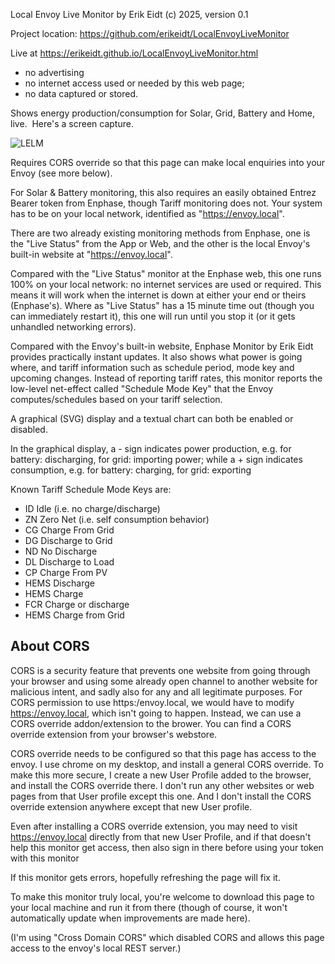 Local Envoy Live Monitor by Erik Eidt (c) 2025, version 0.1

Project location: https://github.com/erikeidt/LocalEnvoyLiveMonitor

Live at https://erikeidt.github.io/LocalEnvoyLiveMonitor.html

* no advertising
* no internet access used or needed by this web page; 
* no data captured or stored.

Shows energy production/consumption for Solar, Grid, Battery and Home, live.&nbsp; Here's a screen capture.

![LELM](https://github.com/user-attachments/assets/2e54d9a9-6a80-41fc-8285-03312339b1a9)

Requires CORS override so that this page can make local enquiries into your Envoy (see more below).

For Solar & Battery monitoring, this also requires an easily obtained Entrez Bearer token from Enphase, though Tariff monitoring does not. Your system has to be on your local network, identified as "https://envoy.local".

There are two already existing monitoring methods from Enphase, one is the "Live Status" from the App or Web, and the other is the local Envoy's built-in website at "https://envoy.local".

Compared with the "Live Status" monitor at the Enphase web, this one runs 100% on your local network: no internet services are used or required.  This means it will work when the internet is down at either your end or theirs (Enphase's). Where as "Live Status" has a 15 minute time out (though you can immediately restart it), this one will run until you stop it (or it gets unhandled networking errors).

Compared with the Envoy's built-in website, Enphase Monitor by Erik Eidt provides practically instant updates.  It also shows what power is going where, and tariff information such as schedule period, mode key and upcoming changes.  Instead of reporting tariff rates, this monitor reports the low-level net-effect called "Schedule Mode Key" that the Envoy computes/schedules based on your tariff selection.

A graphical (SVG) display and a textual chart can both be enabled or disabled.

In the graphical display, a - sign indicates power production, e.g. for battery: discharging, for grid: importing power; while a + sign indicates consumption, e.g. for battery: charging, for grid: exporting

Known Tariff Schedule Mode Keys are:

* ID	Idle (i.e. no charge/discharge)
* ZN	Zero Net (i.e. self consumption behavior)
* CG	Charge From Grid
* DG	Discharge to Grid
* ND	No Discharge
* DL	Discharge to Load
* CP	Charge From PV
* HEMS Discharge	
* HEMS Charge	
* FCR	Charge or discharge
* HEMS Charge from Grid

About CORS
----------

CORS is a security feature that prevents one website from going through your browser and using some already open channel to another website for malicious intent, and sadly also for any and all legitimate purposes.  For CORS permission to use https:/envoy.local, we would have to modify https://envoy.local, which isn't going to happen.  Instead, we can use a CORS override addon/extension to the brower.  You can find a CORS override extension from your browser's webstore.

CORS override needs to be configured so that this page has access to the envoy.  I use chrome on my desktop, and install a general CORS override.  To make this more secure, I create a new User Profile added to the browser, and install the CORS override there.  I don't run any other websites or web pages from that User profile except this one.  And I don't install the CORS override extension anywhere except that new User profile.

Even after installing a CORS override extension, you may need to visit https://envoy.local directly from that new User Profile, and if that doesn't help this monitor get access, then also sign in there before using your token with this monitor

If this monitor gets errors, hopefully refreshing the page will fix it.

To make this monitor truly local, you're welcome to download this page to your local machine and run it from there (though of course, it won't automatically update when improvements are made here).

(I'm using "Cross Domain CORS" which disabled CORS and allows this page access to the envoy's local REST server.)



